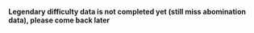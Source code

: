**Legendary difficulty data is not completed yet (still miss abomination data), please come back later**